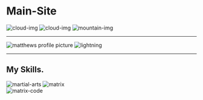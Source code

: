 # Main-Site
<body>
<div class="top-container">
  <img class="top-cloud" src="C:\Users/mkouk24/Documents/Web Development/CSS-My Site/Images/cloud.png/https://github.com/mattk24/Main-Site.git/" alt="cloud-img">
  <img class="bottom-cloud" src="https://github.com/mattk24/Main-Site.git/C:\Users\mkouk24\Documents\Web Development\CSS-My Site\Images/cloud.png" alt="cloud-img">
  <img src="https://github.com/mattk24/Main-Site.git/C:\Users\mkouk24\Documents\Web Development\CSS-My Site\Images/mountain.png" alt="mountain-img">
</div>
<hr>
<div class="middle-container">
  <div class="profile">
    <img class="profile-picture" src="https://github.com/mattk24/Main-Site.git/C:\Users\mkouk24\Documents\Web Development\CSS-My Site\Images/thumbnail2.jpg" alt="matthews profile picture">
    <img class="lightning" src="https://media.giphy.com/media/vt2UahsYgKKIg/giphy.gif" alt="lightning">
  </div>
  <hr>
  <div class="skills">
    <h2>My Skills.</h2>
    <div class="skill-row">
      <img class="martial-arts" src="https://github.com/mattk24/Main-Site.git/desktop/martial-arts.jpg" alt="martial-arts">
      <img class="gif" src="https://media.giphy.com/media/3o7btNhMBytxAM6YBa/giphy.gif" alt="matrix">
    </div>
    <div class="skill-row">
      <img class="matrix-code" src="https://media.giphy.com/media/10zxDv7Hv5RF9C/giphy.gif" alt="matrix-code">
    </div>
  </div>
  </body>
